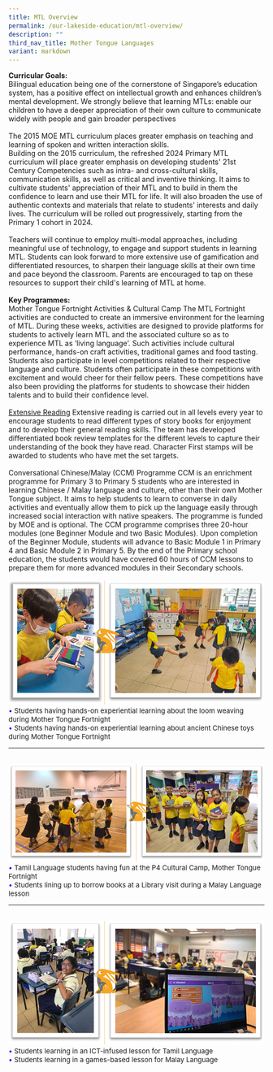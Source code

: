 ```yaml
---
title: MTL Overview
permalink: /our-lakeside-education/mtl-overview/
description: ""
third_nav_title: Mother Tongue Languages
variant: markdown
---
```

<b>Curricular Goals:</b>
<br>
Bilingual education being one of the cornerstone of Singapore’s education system, has a positive effect on intellectual growth and enhances children’s mental development. We strongly believe that learning MTLs: enable our children to have a deeper appreciation of their own culture to communicate widely with people and gain broader perspectives<br><br>
The 2015 MOE MTL curriculum places greater emphasis on teaching and learning of spoken and written interaction skills. <br>
Building on the 2015 curriculum, the refreshed 2024 Primary MTL curriculum will place greater emphasis on developing students' 21st Century Competencies such as intra- and cross-cultural skills, communication skills, as well as critical and inventive thinking. It aims to cultivate students' appreciation of their MTL and to build in them the confidence to learn and use their MTL for life. It will also broaden the use of authentic contexts and materials that relate to students' interests and daily lives. The curriculum will be rolled out progressively, starting from the Primary 1 cohort in 2024.<br><br>
Teachers will continue to employ multi-modal approaches, including meaningful use of technology, to engage and support students in learning MTL. Students can look forward to more extensive use of gamification and differentiated resources, to sharpen their language skills at their own time and pace beyond the classroom. Parents are encouraged to tap on these resources to support their child's learning of MTL at home.
<br><br>
<b>Key Programmes:</b>
<br>
Mother Tongue Fortnight Activities &amp; Cultural Camp
The MTL Fortnight activities are conducted to create an immersive environment for the learning of MTL. During these weeks, activities are designed to provide platforms for students to actively learn MTL and the associated culture so as to experience MTL as ‘living language’. Such activities include cultural performance, hands-on craft activities, traditional games and food tasting. Students also participate in level competitions related to their respective language and culture. Students often participate in these competitions with excitement and would cheer for their fellow peers. These competitions have also been providing the platforms for students to showcase their hidden talents and to build their confidence level.
<br><br>
<u>Extensive Reading</u>
Extensive reading is carried out in all levels every year to encourage students to read different types of story books for enjoyment and to develop their general reading skills. The team has developed differentiated book review templates for the different levels to capture their understanding of the book they have read. Character First stamps will be awarded to students who have met the set targets.
<br><br>
Conversational Chinese/Malay (CCM) Programme
CCM is an enrichment programme for Primary 3 to Primary 5 students who are interested in learning Chinese / Malay language and culture, other than their own Mother Tongue subject. It aims to help students to learn to converse in daily activities and eventually allow them to pick up the language easily through increased social interaction with native speakers. The programme is funded by MOE and is optional. The CCM programme comprises three 20-hour modules (one Beginner Module and two Basic Modules). Upon completion of the Beginner Module, students will advance to Basic Module 1 in Primary 4 and Basic Module 2 in Primary 5. By the end of the Primary school education, the students would have covered 60 hours of CCM lessons to prepare them for more advanced modules in their Secondary schools.
<br><br>
<img src="/images/Department/04MTL/mtl001.png">
<br>
<span style="font-size:10pt;">
<span style="color:blue;">•</span> Students having hands-on experiential learning about the loom weaving during Mother Tongue Fortnight <br><span style="color:blue;">•</span> Students having hands-on experiential learning about ancient Chinese toys during Mother Tongue Fortnight </span>
<hr><br>
<img src="/images/Department/04MTL/mtl002.png">
<br>
<span style="font-size:10pt;">
<span style="color:blue;">•</span> Tamil Language students having fun at the P4 Cultural Camp, Mother Tongue Fortnight <br><span style="color:blue;">•</span> Students lining up to borrow books at a Library visit during a Malay Language lesson </span>
<hr><br>
<img src="/images/Department/04MTL/mtl003.png">
<br>
<span style="font-size:10pt;">
<span style="color:blue;">•</span> Students learning in an ICT-infused lesson for Tamil Language <br><span style="color:blue;">•</span> Students learning in a games-based lesson for Malay Language </span>
